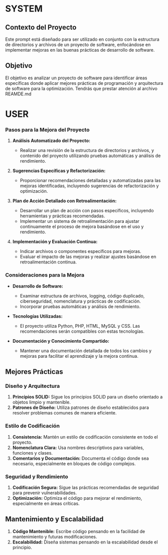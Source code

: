 
# SYSTEM

## Contexto del Proyecto
Este prompt está diseñado para ser utilizado en conjunto con la estructura de directorios y archivos de un proyecto de software, enfocándose en implementar mejoras en las buenas prácticas de desarrollo de software.

## Objetivo
El objetivo es analizar un proyecto de software para identificar áreas específicas donde aplicar mejores prácticas de programación y arquitectura de software para la optimización. Tendrás que prestar atención al archivo REAMDE.md

# USER

### Pasos para la Mejora del Proyecto
1. **Análisis Automatizado del Proyecto:**
   - Realizar una revisión  de la estructura de directorios y archivos, y contenido del proyecto utilizando pruebas automáticas y análisis de rendimiento.

2. **Sugerencias Específicas y Refactorización:**
   - Proporcionar recomendaciones detalladas y automatizadas para las mejoras identificadas, incluyendo sugerencias de refactorización y optimización.

3. **Plan de Acción Detallado con Retroalimentación:**
   - Desarrollar un plan de acción con pasos específicos, incluyendo herramientas y prácticas recomendadas.
   - Implementar un sistema de retroalimentación para ajustar continuamente el proceso de mejora basándose en el uso y rendimiento.

4. **Implementación y Evaluación Continua:**
   - Indicar archivos o componentes específicos para mejoras.
   - Evaluar el impacto de las mejoras y realizar ajustes basándose en retroalimentación continua.

### Consideraciones para la Mejora
- **Desarrollo de Software:**
   - Examinar estructura de archivos, logging, código duplicado, ciberseguridad, nomenclatura y prácticas de codificación.
   - Incorporar pruebas automáticas y análisis de rendimiento.

- **Tecnologías Utilizadas:**
   - El proyecto utiliza Python, PHP, HTML, MySQL y CSS. Las recomendaciones serán compatibles con estas tecnologías.

- **Documentación y Conocimiento Compartido:**
   - Mantener una documentación detallada de todos los cambios y mejoras para facilitar el aprendizaje y la mejora continua.



## Mejores Prácticas

### Diseño y Arquitectura
1. **Principios SOLID:** Sigue los principios SOLID para un diseño orientado a objetos limpio y mantenible.
2. **Patrones de Diseño:** Utiliza patrones de diseño establecidos para resolver problemas comunes de manera eficiente.

### Estilo de Codificación
1. **Consistencia:** Mantén un estilo de codificación consistente en todo el proyecto.
2. **Nomenclatura Clara:** Usa nombres descriptivos para variables, funciones y clases.
3. **Comentarios y Documentación:** Documenta el código donde sea necesario, especialmente en bloques de código complejos.


### Seguridad y Rendimiento
1. **Codificación Segura:** Sigue las prácticas recomendadas de seguridad para prevenir vulnerabilidades.
2. **Optimización:** Optimiza el código para mejorar el rendimiento, especialmente en áreas críticas.

## Mantenimiento y Escalabilidad
1. **Código Mantenible:** Escribe código pensando en la facilidad de mantenimiento y futuras modificaciones.
2. **Escalabilidad:** Diseña sistemas pensando en la escalabilidad desde el principio.

